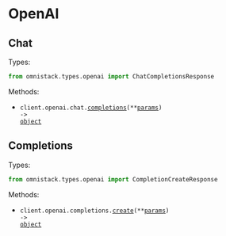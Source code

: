 # OpenAI

## Chat

Types:

```python
from omnistack.types.openai import ChatCompletionsResponse
```

Methods:

- <code title="post /openai/v1/chat/completions">client.openai.chat.<a href="./src/omnistack/resources/openai/chat.py">completions</a>(\*\*<a href="src/omnistack/types/openai/chat_completions_params.py">params</a>) -> <a href="./src/omnistack/types/openai/chat_completions_response.py">object</a></code>

## Completions

Types:

```python
from omnistack.types.openai import CompletionCreateResponse
```

Methods:

- <code title="post /openai/v1/completions">client.openai.completions.<a href="./src/omnistack/resources/openai/completions.py">create</a>(\*\*<a href="src/omnistack/types/openai/completion_create_params.py">params</a>) -> <a href="./src/omnistack/types/openai/completion_create_response.py">object</a></code>
